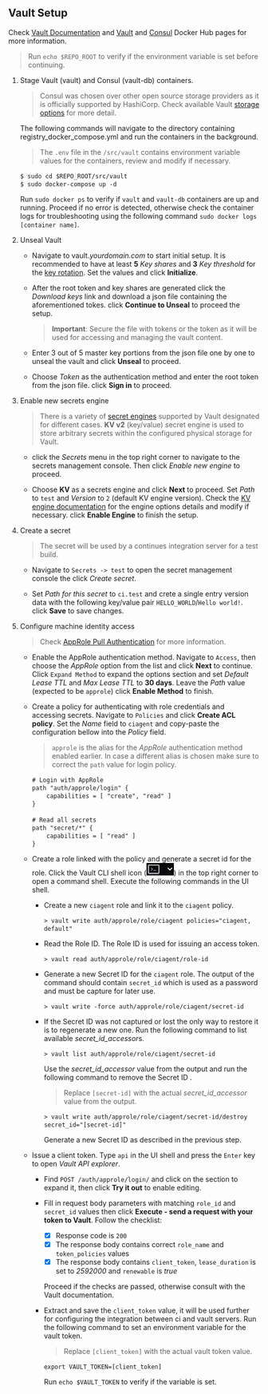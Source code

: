 ## Vault Setup
Check [Vault Documentation](https://www.vaultproject.io/docs/) and [Vault](https://hub.docker.com/_/vault) and [Consul](https://hub.docker.com/_/consul) Docker Hub pages for more information.
> Run `echo $REPO_ROOT` to verify if the environment variable is set before continuing.

1. Stage Vault (vault) and Consul (vault-db) containers.

    > Consul was chosen over other open source storage providers as it is officially supported by HashiCorp. Check available Vault [storage options](https://www.vaultproject.io/docs/configuration/storage/) for more detail.

    The following commands will navigate to the directory containing registry_docker_compose.yml and run the containers in the background.

    > The `.env` file in the `/src/vault` contains environment variable values for the containers, review and modify if necessary.

    ```
    $ sudo cd $REPO_ROOT/src/vault
    $ sudo docker-compose up -d
    ```

    Run `sudo docker ps` to verify if `vault` and `vault-db` containers are up and running. Proceed if no error is detected, otherwise check the container logs for troubleshooting using the following command `sudo docker logs [container name]`.


2. Unseal Vault

    - Navigate to vault._yourdomain.com_ to start initial setup. It is recommended to have at least **5** _Key shares_ and **3** _Key threshold_ for the [key rotation](https://www.vaultproject.io/docs/internals/rotation.html). Set the values and click **Initialize**. 
    
    - After the root token and key shares are generated click the _Download keys_ link and download a json file containing the aforementioned tokes. click **Continue to Unseal** to proceed the setup.
      > **Important**: Secure the file with tokens or the token as it will be used for accessing and managing the vault content.

    - Enter 3 out of 5 master key portions from the json file one by one to unseal the vault and click **Unseal** to proceed.

    - Choose _Token_ as the authentication method and enter the root token from the json file. click **Sign in** to proceed.

3. Enable new secrets engine

    > There is a variety of [secret engines](https://www.vaultproject.io/docs/secrets/index.html) supported by Vault designated for different cases. **KV v2** (key/value) secret engine is  used to store arbitrary secrets within the configured physical storage for Vault.

    - click the _Secrets_ menu in the top right corner to navigate to the secrets management console. Then click _Enable new engine_ to proceed.

    - Choose **KV** as a secrets engine and click **Next** to proceed. Set _Path_ to `test` and _Version_ to `2` (default KV engine version). Check the [KV engine documentation](https://www.vaultproject.io/docs/secrets/kv/kv-v2.html) for the engine options details and modify if necessary. click **Enable Engine** to finish the setup.


4. Create a secret

    > The secret will be used by a continues integration server for a test build.

    - Navigate to `Secrets -> test` to open the secret management console the click _Create secret_.

    - Set _Path for this secret_ to `ci.test` and crete a single entry version data with the following key/value pair `HELLO_WORLD`/`Hello world!`. click **Save** to save changes. 

5. Configure machine identity access
    
    > Check [AppRole Pull Authentication](https://learn.hashicorp.com/vault/identity-access-management/iam-authentication) for more information.

    - Enable the AppRole authentication method. Navigate to `Access`, then choose the _AppRole_ option from the list and click **Next** to continue. Click `Expand Method` to expand the options section and set _Default Lease TTL_ and  _Max Lease TTL_ to **30 days**. Leave the _Path_ value (expected to be `approle`) click **Enable Method** to finish.

    - Create a policy for authenticating with role credentials and accessing secrets. Navigate to `Policies` and click **Create ACL policy**. Set the _Name_ field to `ciagent` and copy-paste the configuration bellow into the _Policy_ field.
    
        > `approle` is the alias for the _AppRole_ authentication method enabled earlier. In case a different alias is chosen make sure to correct the `path` value for login policy.
        
        ```
        # Login with AppRole
        path "auth/approle/login" {
            capabilities = [ "create", "read" ]
        }
        
        # Read all secrets
        path "secret/*" {
            capabilities = [ "read" ]
        }
        ```
    
    -  Create a role linked with the policy and generate a secret id for the role. Click the Vault CLI shell icon (![Alt text](/resources/img/vault_shell.png?raw=true "Vault shell")) in the top right corner to open a command shell. Execute the following commands in the UI shell.

        - Create a new `ciagent` role and link it to the `ciagent` policy.
            ```
            > vault write auth/approle/role/ciagent policies="ciagent, default"
            ```

        - Read the Role ID. The Role ID is used for issuing an access token.
            ```
            > vault read auth/approle/role/ciagent/role-id
            ```

        -  Generate a new Secret ID for the `ciagent` role. The output of the command should contain `secret_id` which is used as a password and must be capture for later use.
            ```
            > vault write -force auth/approle/role/ciagent/secret-id
            ```

        - If the Secret ID was not captured or lost the only way to restore it is to regenerate a new one. Run the following command to list available *secret_id_accessor*s.

            ```
            > vault list auth/approle/role/ciagent/secret-id 
            ```

            Use the _secret_id_accessor_ value from the output and run the following command to remove the Secret ID .
            > Replace `[secret-id]` with the actual *secret_id_accessor* value from the output.

            ```
            > vault write auth/approle/role/ciagent/secret-id/destroy secret_id="[secret-id]"
            ```

            Generate a new Secret ID as described in the previous step.

    - Issue a client token. Type `api` in the UI shell and press the `Enter` key to open _Vault API explorer_. 
        
        -  Find `POST /auth/approle/login/` and click on the section to expand it, then click **Try it out** to enable editing.
        
        -  Fill in request body parameters with matching `role_id` and `secret_id` values then click **Execute - send a request with your token to Vault**. Follow the checklist:

            - [x] Response code is `200`
            - [x] The response body contains correct `role_name` and `token_policies` values
            - [x] The response body contains `client_token`, `lease_duration` is set to _2592000_ and `renewable` is _true_

            Proceed if the checks are passed, otherwise consult with the Vault documentation.
            
        - Extract and save the `client_token` value, it will be used further for configuring the integration between ci and vault servers. Run the following command to set an environment variable for the vault token.
            > Replace `[client_token]` with the actual vault token value.

            ```
            export VAULT_TOKEN=[client_token]
            ```
            Run `echo $VAULT_TOKEN` to verify if the variable is set.
